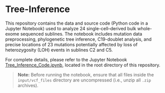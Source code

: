 # Tree-Inference

This repository contains the data and source code (Python code in a Jupyter Notebook) used to analyze 24 single-cell–derived bulk whole-exome sequenced sublines. The notebook includes mutation data preprocessing, phylogenetic tree inference, C19-doublet analysis, and precise locations of 23 mutations potentially affected by loss of heterozygosity (LOH) events in sublines C2 and C5.

For complete details, please refer to the Jupyter Notebook [Tree_Inference_Code.ipynb](https://github.com/smalikic/Tree-Inference/blob/main/Tree_Inference_Code.ipynb), located in the root directory of this repository.

> **Note:** Before running the notebook, ensure that all files inside the `input/vcf_files` directory are uncompressed (i.e., unzip all `.zip` archives).

